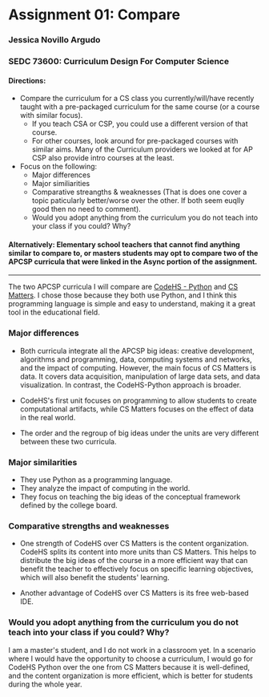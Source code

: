 # Assignment 01: Compare

### Jessica Novillo Argudo

### SEDC 73600: Curriculum Design For Computer Science

#### Directions:
* Compare the curriculum for a CS class you currently/will/have recently taught with a pre-packaged curriculum for the same course (or a course with similar focus).
  * If you teach CSA or CSP, you could use a different version of that course.
  * For other courses, look around for pre-packaged courses with similar aims. Many of the Curriculum providers we looked at for AP CSP also provide intro courses at the least.
* Focus on the following:
  * Major differences
  * Major similiarities
  * Comparative streangths & weaknesses (That is does one cover a topic paticularly better/worse over the other. If both seem euqlly good then no need to comment).
  * Would you adopt anything from the curriculum you do not teach into your class if you could? Why?

#### Alternatively: Elementary school teachers that cannot find anything similar to compare to, or masters students may opt to compare two of the APCSP curricula that were linked in the Async portion of the assignment.
---

The two APCSP curricula I will compare are [CodeHS - Python](https://codehs.com/uploads/f40041ef134075e10ee0106a0861abe1) and [CS Matters](https://github.com/hunter-teacher-cert/currdev-work-jnovillo/blob/main/CSMattersAuthorized%20Syllabus1652947v3.pdf). I chose those because they both use Python, and I think this programming language is simple and easy to understand, making it a great tool in the educational field.

### Major differences

* Both curricula integrate all the APCSP big ideas: creative development, algorithms and programming, data, computing systems and networks, and the impact of computing. However, the main focus of CS Matters is data. It covers data acquisition, manipulation of large data sets, and data visualization. In contrast, the CodeHS-Python approach is broader.

* CodeHS's first unit focuses on programming to allow students to create computational artifacts, while CS Matters focuses on the effect of data in the real world.

* The order and the regroup of big ideas under the units are very different between these two curricula.


### Major similarities

* They use Python as a programming language.
* They analyze the impact of computing in the world.
* They focus on teaching the big ideas of the conceptual framework defined by the college board.


### Comparative strengths and weaknesses

* One strength of CodeHS over CS Matters is the content organization. CodeHS splits its content into more units than CS Matters. This helps to distribute the big ideas of the course in a more efficient way that can benefit the teacher to effectively focus on specific learning objectives, which will also benefit the students' learning.

* Another advantage of CodeHS over CS Matters is its free web-based IDE.

### Would you adopt anything from the curriculum you do not teach into your class if you could? Why?

I am a master's student, and I do not work in a classroom yet. In a scenario where I would have the opportunity to choose a curriculum, I would go for CodeHS Python over the one from CS Matters because it is well-defined, and the content organization is more efficient, which is better for students during the whole year.

